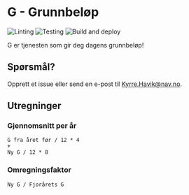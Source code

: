 # G - Grunnbeløp

![Linting](https://github.com/navikt/g/workflows/Linting/badge.svg)
![Testing](https://github.com/navikt/g/workflows/Testing/badge.svg)
![Build and deploy](https://github.com/navikt/g/workflows/Build%20and%20deploy/badge.svg)

G er tjenesten som gir deg dagens grunnbeløp!


## Spørsmål?

Opprett et issue eller send en e-post til Kyrre.Havik@nav.no.


## Utregninger

### Gjennomsnitt per år

```
G fra året før / 12 * 4
+
Ny G / 12 * 8
```

### Omregningsfaktor

```
Ny G / Fjorårets G
```
